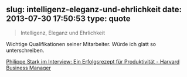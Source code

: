 slug: intelligenz-eleganz-und-ehrlichkeit
date: 2013-07-30 17:50:53
type: quote
---

> Intelligenz, Eleganz und Ehrlichkeit

Wichtige Qualifikationen seiner Mitarbeiter. Würde ich glatt so unterschreiben.

 [Philippe Stark im Interview: Ein Erfolgsrezept für Produktivität - Harvard Business Manager](http://www.harvardbusinessmanager.de/heft/artikel/philippe-stark-im-interview-ein-erfolgsrezept-fuer-produktivitaet-a-900970.html)

